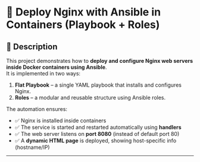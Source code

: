 # 🚀 Deploy Nginx with Ansible in Containers (Playbook + Roles)

## 📌 Description
This project demonstrates how to **deploy and configure Nginx web servers inside Docker containers using Ansible**.  
It is implemented in two ways:  

1. **Flat Playbook** – a single YAML playbook that installs and configures Nginx.  
2. **Roles** – a modular and reusable structure using Ansible roles.  

The automation ensures:  
- ✅ Nginx is installed inside containers  
- ✅ The service is started and restarted automatically using **handlers**  
- ✅ The web server listens on **port 8080** (instead of default port 80)  
- ✅ A **dynamic HTML page** is deployed, showing host-specific info (hostname/IP)  

---
